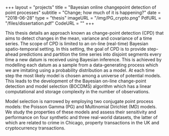 +++
layout = "projects"
title = "Bayesian online changepoint detection of point processes"
subtitle = "Change; how much of it is happening?"
date = "2018-06-28"
type = "thesis"
imageURL = "/img/PG_crypto.png"
PdfURL = "/files/dissertation.pdf"
CodeURL = ""
+++

This thesis details an approach known as change-point detection (CPD) that aims to detect changes in the mean, variance and covariance of a time series. The scope of CPD is limited to an on-line (real-time) Bayesian spatio-temporal setting. In this setting, the goal of CPD is to provide step-ahead predictions and partition the time series into disjoint segments every time a new datum is received using Bayesian inference. This is achieved by modelling each datum as a sample from a data-generating process which we are imitating using a probability distribution as a model. At each time step the most likely model is chosen among a universe of potential models. This leads to the development of the Bayesian on-line change-point detection and model selection (BOCDMS) algorithm which has a linear computational and storage complexity in the number of observations.

Model selection is narrowed by employing two conjugate point process models: the Poisson Gamma (PG) and Multinomial Dirichlet (MD) models. We study the properties of these models and assess their sensitivity and performance on four synthetic and three real-world datasets, the latter of which are related to crime in Chicago, property transactions in the UK and cryptocurrency transactions.